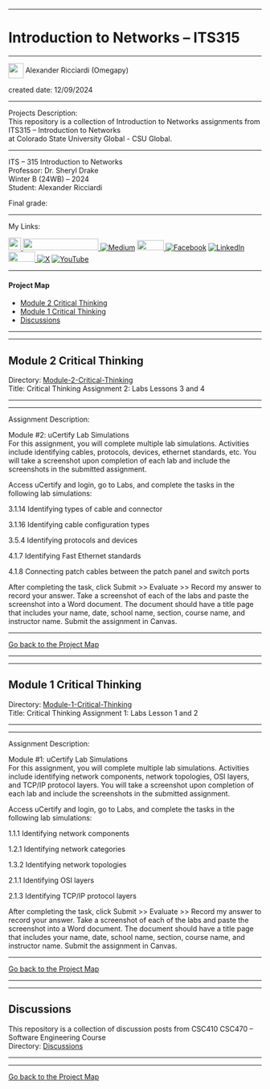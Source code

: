 ﻿-----------------------------------------------------------------------------------------------------------------------------
# Introduction to Networks – ITS315
-----------------------------------------------------------------------------------------------------------------------------

<img width="30" height="30" align="center" src="https://github.com/user-attachments/assets/a8e0ea66-5d8f-43b3-8fff-2c3d74d57f53"> Alexander Ricciardi (Omegapy)   

created date: 12/09/2024  

-----------------------------------------------------------------------------------------------------------------------------

Projects Description:    
This repository is a collection of Introduction to Networks assignments from ITS315 – Introduction to Networks  
at Colorado State University Global - CSU Global.  

-----------------------------------------------------------------------------------------------------------------------------

ITS – 315 Introduction to Networks    
Professor: Dr. Sheryl Drake  
Winter B (24WB) – 2024   
Student: Alexander Ricciardi   

Final grade: 

-----------------------------------------------------------------------------------------------------------------------------

My Links:   

<i><a href="https://www.alexomegapy.com" target="_blank"><img width="25" height="25" src="https://github.com/user-attachments/assets/a8e0ea66-5d8f-43b3-8fff-2c3d74d57f53"></i>
<i><a href="https://www.alexomegapy.com" target="_blank"><img width="150" height="23" src="https://github.com/user-attachments/assets/caa139ba-6b78-403f-902b-84450ff4d563"></i>
[![Medium](https://img.shields.io/badge/Medium-12100E?style=for-the-badge&logo=medium&logoColor=whit)](https://medium.com/@alex.omegapy)
<i><a href="https://dev.to/alex_ricciardi" target="_blank"><img width="53" height="20" src="https://github.com/user-attachments/assets/3dee9933-d8c9-4a38-b32e-b7a3c55e7e97"></i>
[![Facebook](https://img.shields.io/badge/Facebook-%231877F2.svg?logo=Facebook&logoColor=white)](https://www.facebook.com/profile.php?id=100089638857137)
[![LinkedIn](https://img.shields.io/badge/LinkedIn-%230077B5.svg?logo=linkedin&logoColor=white)](https://linkedin.com/in/alex-ricciardi)
<i><a href="https://www.threads.net/@alexomegapy?hl=en" target="_blank"><img width="53" height="20" src="https://github.com/user-attachments/assets/58c9e833-4501-42e4-b4fe-39ffafba99b2"></i>
[![X](https://img.shields.io/badge/X-black.svg?logo=X&logoColor=white)](https://x.com/AlexOmegapy)
[![YouTube](https://img.shields.io/badge/YouTube-%23FF0000.svg?logo=YouTube&logoColor=white)](https://www.youtube.com/channel/UC4rMaQ7sqywMZkfS1xGh2AA)     

-----------------------------------------------------------------------------------------------------------------------------

#### Project Map

- [Module 2 Critical Thinking](#module-2-critical-thinking)  
- [Module 1 Critical Thinking](#module-1-critical-thinking)   
- [Discussions](#discussions)


-----------------------------------------------------------------------------------------------------------------------------
-----------------------------------------------------------------------------------------------------------------------------
## Module 2 Critical Thinking 
Directory: [Module-2-Critical-Thinking](https://github.com/Omegapy/My-Academics-Portfolio/tree/main/Intro-Networks-ITS315/Module-2-Critical-Thinking)  
Title: Critical Thinking Assignment 2: Labs Lessons 3 and 4       

-----------------------------------------------------------------------------------------------------------------------------
-----------------------------------------------------------------------------------------------------------------------------

Assignment Description:  
  
Module #2: uCertify Lab Simulations  
For this assignment, you will complete multiple lab simulations.   Activities include identifying cables, protocols, devices, ethernet standards, etc. You will take a screenshot upon completion of each lab and include the screenshots in the submitted assignment.  

Access uCertify and login, go to Labs, and complete the tasks in the following lab simulations:

3.1.14 Identifying types of cable and connector

3.1.16 Identifying cable configuration types

3.5.4 Identifying protocols and devices

4.1.7 Identifying Fast Ethernet standards

4.1.8 Connecting patch cables between the patch panel and switch ports

After completing the task, click Submit >> Evaluate >> Record my answer to record your answer. Take a screenshot of each of the labs and paste the screenshot into a Word document. The document should have a title page that includes your name, date, school name, section, course name, and instructor name. Submit the assignment in Canvas.  

-------------------------------------------------------------------------------------------

[Go back to the Project Map](#project-map)  

-----------------------------------------------------------------------------------------------------------------------------
-----------------------------------------------------------------------------------------------------------------------------
## Module 1 Critical Thinking 
Directory: [Module-1-Critical-Thinking](https://github.com/Omegapy/My-Academics-Portfolio/tree/main/Intro-Networks-ITS315/Module-1-Critical-Thinking)  
Title: Critical Thinking Assignment 1: Labs Lesson 1 and 2     

-----------------------------------------------------------------------------------------------------------------------------
-----------------------------------------------------------------------------------------------------------------------------

Assignment Description:  
  
Module #1: uCertify Lab Simulations  
For this assignment, you will complete multiple lab simulations.   Activities include identifying network components, network topologies, OSI layers, and TCP/IP protocol layers. You will take a screenshot upon completion of each lab and include the screenshots in the submitted assignment.  

Access uCertify and login, go to Labs, and complete the tasks in the following lab simulations:

1.1.1 Identifying network components

1.2.1 Identifying network categories

1.3.2 Identifying network topologies

2.1.1 Identifying OSI layers

2.1.3 Identifying TCP/IP protocol layers

After completing the task, click Submit >> Evaluate >> Record my answer to record your answer. Take a screenshot of each of the labs and paste the screenshot into a Word document. The document should have a title page that includes your name, date, school name, section, course name, and instructor name. Submit the assignment in Canvas.  

-------------------------------------------------------------------------------------------

[Go back to the Project Map](#project-map)  

-----------------------------------------------------------------------------------------------------------------------------
-----------------------------------------------------------------------------------------------------------------------------
## Discussions 
This repository is a collection of discussion posts from CSC410 CSC470 – Software Engineering Course  
Directory: [Discussions](https://github.com/Omegapy/My-Academics-Portfolio/tree/main/Intro-Networks-ITS315/Discussions)

-----------------------------------------------------------------------------------------------------------------------------
-----------------------------------------------------------------------------------------------------------------------------

[Go back to the Project Map](#project-map)

